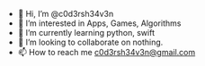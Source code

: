 - 👋 Hi, I’m @c0d3rsh34v3n
- 👀 I’m interested in Apps, Games, Algorithms
- 🌱 I’m currently learning python, swift
- 💞️ I’m looking to collaborate on nothing.
- 📫 How to reach me c0d3rsh34v3n@gmail.com

<!---
c0d3rsh34v3n/c0d3rsh34v3n is a ✨ special ✨ repository because its `README.md` (this file) appears on your GitHub profile.
You can click the Preview link to take a look at your changes.
--->
